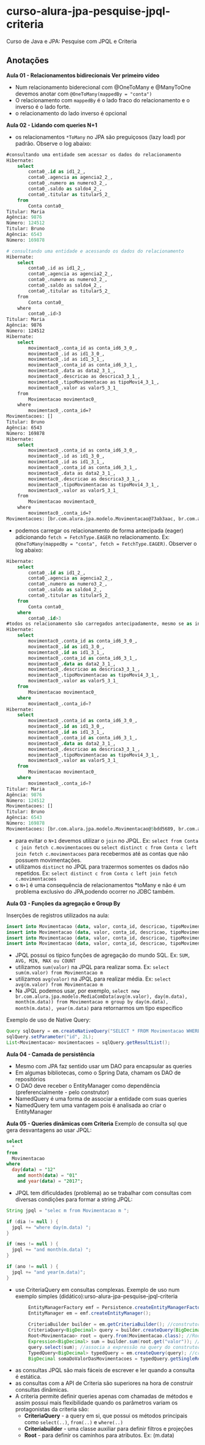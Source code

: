 # curso-alura-jpa-pesquise-jpql-criteria
Curso de Java e JPA: Pesquise com JPQL e Criteria

## Anotações
**Aula 01 - Relacionamentos bidirecionais Ver primeiro vídeo**
- Num relacionamento biderecional com @OneToMany e @ManyToOne devemos anotar com `@OneToMany(mappedBy = "conta")`
- O relacionamento com `mappedBy` é o lado fraco do relacionamento e o inverso é o lado forte.
- o relacionamento do lado inverso é opcional

**Aula 02 - Lidando com queries N+1**
- os relacionamentos `*ToMany` no JPA são preguiçosos (lazy load) por padrão. Observe o log abaixo:
```sql
#consultando uma entidade sem acessar os dados do relacionamento
Hibernate: 
    select
        conta0_.id as id1_2_,
        conta0_.agencia as agencia2_2_,
        conta0_.numero as numero3_2_,
        conta0_.saldo as saldo4_2_,
        conta0_.titular as titular5_2_ 
    from
        Conta conta0_
Titular: Maria
Agência: 9876
Número: 124512
Titular: Bruno
Agência: 6543
Número: 169878
```

```bash
# consultando uma entidade e acessando os dados do relacionamento
Hibernate: 
    select
        conta0_.id as id1_2_,
        conta0_.agencia as agencia2_2_,
        conta0_.numero as numero3_2_,
        conta0_.saldo as saldo4_2_,
        conta0_.titular as titular5_2_ 
    from
        Conta conta0_ 
    where
        conta0_.id>3
Titular: Maria
Agência: 9876
Número: 124512
Hibernate: 
    select
        movimentac0_.conta_id as conta_id6_3_0_,
        movimentac0_.id as id1_3_0_,
        movimentac0_.id as id1_3_1_,
        movimentac0_.conta_id as conta_id6_3_1_,
        movimentac0_.data as data2_3_1_,
        movimentac0_.descricao as descrica3_3_1_,
        movimentac0_.tipoMovimentacao as tipoMovi4_3_1_,
        movimentac0_.valor as valor5_3_1_ 
    from
        Movimentacao movimentac0_ 
    where
        movimentac0_.conta_id=?
Movimentacoes: []
Titular: Bruno
Agência: 6543
Número: 169878
Hibernate: 
    select
        movimentac0_.conta_id as conta_id6_3_0_,
        movimentac0_.id as id1_3_0_,
        movimentac0_.id as id1_3_1_,
        movimentac0_.conta_id as conta_id6_3_1_,
        movimentac0_.data as data2_3_1_,
        movimentac0_.descricao as descrica3_3_1_,
        movimentac0_.tipoMovimentacao as tipoMovi4_3_1_,
        movimentac0_.valor as valor5_3_1_ 
    from
        Movimentacao movimentac0_ 
    where
        movimentac0_.conta_id=?
Movimentacoes: [br.com.alura.jpa.modelo.Movimentacao@73ab3aac, br.com.alura.jpa.modelo.Movimentacao@cb0f763]
```
- podemos carregar os relacionamento de forma antecipada (eager) adicionando `fetch = FetchType.EAGER` no relacionamento. Ex: `@OneToMany(mappedBy = "conta", fetch = FetchType.EAGER)`.
Observer o log abaixo:
```sql
Hibernate: 
    select
        conta0_.id as id1_2_,
        conta0_.agencia as agencia2_2_,
        conta0_.numero as numero3_2_,
        conta0_.saldo as saldo4_2_,
        conta0_.titular as titular5_2_ 
    from
        Conta conta0_ 
    where
        conta0_.id>3
#todos os relacionamento são carregados antecipadamente, mesmo se as informações de movimentações não sejam utilizadas
Hibernate: 
    select
        movimentac0_.conta_id as conta_id6_3_0_,
        movimentac0_.id as id1_3_0_,
        movimentac0_.id as id1_3_1_,
        movimentac0_.conta_id as conta_id6_3_1_,
        movimentac0_.data as data2_3_1_,
        movimentac0_.descricao as descrica3_3_1_,
        movimentac0_.tipoMovimentacao as tipoMovi4_3_1_,
        movimentac0_.valor as valor5_3_1_ 
    from
        Movimentacao movimentac0_ 
    where
        movimentac0_.conta_id=?
Hibernate: 
    select
        movimentac0_.conta_id as conta_id6_3_0_,
        movimentac0_.id as id1_3_0_,
        movimentac0_.id as id1_3_1_,
        movimentac0_.conta_id as conta_id6_3_1_,
        movimentac0_.data as data2_3_1_,
        movimentac0_.descricao as descrica3_3_1_,
        movimentac0_.tipoMovimentacao as tipoMovi4_3_1_,
        movimentac0_.valor as valor5_3_1_ 
    from
        Movimentacao movimentac0_ 
    where
        movimentac0_.conta_id=?
Titular: Maria
Agência: 9876
Número: 124512
Movimentacoes: []
Titular: Bruno
Agência: 6543
Número: 169878
Movimentacoes: [br.com.alura.jpa.modelo.Movimentacao@5bdd5689, br.com.alura.jpa.modelo.Movimentacao@646811d6]
```
- para evitar o `N+1` devemos utilizar o `join` no JPQL. Ex: `select from Conta c join fetch c.movimentacoes` ou `select distinct c from Conta c left join fetch c.movimentacoes` para recebermos até as contas que não possuem movimentações.
- utilizamos `distinct` no JPQL para trazermos somentes os dados não repetidos. Ex: `select distinct c from Conta c left join fetch c.movimentacoes`
- o `N+1` é uma consequência de relacionamentos *toMany e não é um problema exclusivo do JPA,podendo ocorrer no JDBC também.

**Aula 03 - Funções da agregação e Group By**

Inserções de registros utilizados na aula:
```sql
insert into Movimentacao (data, valor, conta_id, descricao, tipoMovimentacao) values ('2017-01-12 18:01:07', 80.0, 2, 'Restaurante', 'SAIDA');
insert into Movimentacao (data, valor, conta_id, descricao, tipoMovimentacao) values ('2017-01-12 19:31:12', 100.0, 2, 'Cinema', 'SAIDA');
insert into Movimentacao (data, valor, conta_id, descricao, tipoMovimentacao) values ('2017-01-13 10:01:54', 40.0, 2, 'Café da manhã', 'SAIDA');
insert into Movimentacao (data, valor, conta_id, descricao, tipoMovimentacao) values ('2017-01-14 15:20:13', 20.0, 2, 'Lanche', 'SAIDA');
```
- JPQL possui os tipico funções de agregação do mundo SQL. Ex: `SUM, AVG, MIN, MAX ou COUNT`
- utilizamos `sum(valor)` na JPQL para realizar soma. Ex: `select sum(m.valor) from Movimentacao m`
- utilizamos `avg(valor)` na JPQL para realizar média. Ex: `select avg(m.valor) from Movimentacao m`
- Na JPQL podemos usar, por exemplo, `select new br.com.alura.jpa.modelo.MediaComData(avg(m.valor), day(m.data), month(m.data)) from Movimentacao m group by day(m.data), month(m.data), year(m.data)` para retornarmos um tipo específico

Exemplo de uso de Native Query:
```java
Query sqlQuery = em.createNativeQuery("SELECT * FROM Movimentacao WHERE conta_id = :id", Movimentacao.class);
sqlQuery.setParameter("id", 2L);
List<Movimentacao> movimentacoes = sqlQuery.getResultList(); 
```

**Aula 04 - Camada de persistência**

- Mesmo com JPA faz sentido usar um DAO para encapsular as queries
- Em algumas bibliotecas, como o Spring Data, chamam os DAO de repositórios
- O DAO deve receber o EntityManager como dependência (preferencialmente - pelo construtor)
- NamedQuery é uma forma de associar a entidade com suas queries
- NamedQuery tem uma vantagem pois é analisada ao criar o EntityManager

**Aula 05 - Queries dinâmicas com Criteria**
Exemplo de consulta sql que gera desvantagens ao usar JPQL:
```sql
select 
  * 
from 
  Movimentacao 
where 
  day(data) = "12" 
    and month(data) = "01" 
    and year(data) = "2017";
```
- JPQL tem dificuldades (problema) ao se trabalhar com consultas com diversas condições para formar a string JPQL:
```java
String jpql = "selec m from Movimentacao m ";

if (dia != null ) {
  jpql += "where day(m.data) ";
}

if (mes != null ) {
  jpql += "and month(m.data) ";
}

if (ano != null ) {
  jpql += "and year(m.data)";
}
```
- use CriteriaQuery em consultas complexas. Exemplo de uso num exemplo simples (didático):urso-alura-jpa-pesquise-jpql-criteria
```java
		EntityManagerFactory emf = Persistence.createEntityManagerFactory("alura");
		EntityManager em = emf.createEntityManager();
		
		CriteriaBuilder builder = em.getCriteriaBuilder(); //construtor de critérios
		CriteriaQuery<BigDecimal> query = builder.createQuery(BigDecimal.class); //query do construtor de critérios
		Root<Movimentacao> root = query.from(Movimentacao.class); //Root: root das query do construtor de critérios, sempre são entidade
		Expression<BigDecimal> sum = builder.sum(root.get("valor")); //cria expressão
		query.select(sum); //associa a expressão na query do construtor de critérios
		TypedQuery<BigDecimal> typedQuery = em.createQuery(query); //cria a consulta tipada
		BigDecimal somaDoValorDasMovimentacoes = typedQuery.getSingleResult();
```
- as consultas JPQL são mais fáceis de escrever e ler quando a consulta é estática.
- as consultas com a API de Criteria são superiores na hora de construir consultas dinâmicas.
- A criteria permite definir queries apenas com chamadas de métodos e assim possui mais flexibilidade quando os parâmetros variam
os protagonistas da criteria são:
  - **CriteriaQuery** - a query em si, que possui os métodos principais como `select(..)`, `from(..)` e `where(..)`
  - **Criteriabuilder** - uma classe auxiliar para definir filtros e projeções
  - **Root** - para definir os caminhos para atributos. Ex: (m.data)
